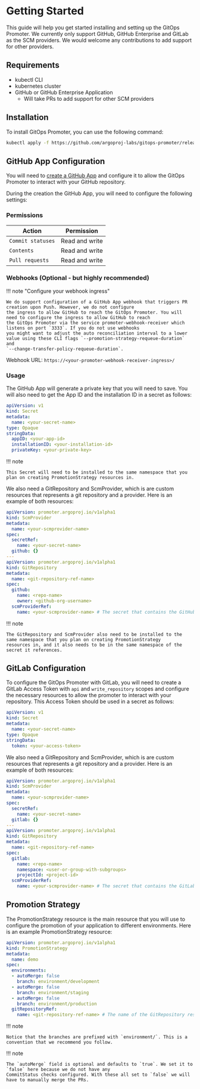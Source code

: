 # Getting Started

This guide will help you get started installing and setting up the GitOps Promoter. We currently only support
GitHub, GitHub Enterprise and GitLab as the SCM providers. We would welcome any contributions to add support for other
providers.

## Requirements

* kubectl CLI
* kubernetes cluster
* GitHub or GitHub Enterprise Application
  * Will take PRs to add support for other SCM providers

## Installation

To install GitOps Promoter, you can use the following command:

```bash
kubectl apply -f https://github.com/argoproj-labs/gitops-promoter/releases/download/v0.0.1/install.yaml
```

## GitHub App Configuration

You will need to [create a GitHub App](https://docs.github.com/en/developers/apps/creating-a-github-app) and configure
it to allow the GitOps Promoter to interact with your GitHub repository.


During the creation the GitHub App, you will need to configure the following settings:

### Permissions

| Action            | Permission     |
| ----------------- | -------------- |
| `Commit statuses` | Read and write |
| `Contents`        | Read and write |
| `Pull requests`   | Read and write |

### Webhooks (Optional - but highly recommended)

!!! note "Configure your webhook ingress"

    We do support configuration of a GitHub App webhook that triggers PR creation upon Push. However, we do not configure
    the ingress to allow GitHub to reach the GitOps Promoter. You will need to configure the ingress to allow GitHub to reach 
    the GitOps Promoter via the service promoter-webhook-receiver which listens on port `3333`. If you do not use webhooks 
    you might want to adjust the auto reconciliation interval to a lower value using these CLI flags `--promotion-strategy-requeue-duration` and
    `--change-transfer-policy-requeue-duration`.

Webhook URL: `https://<your-promoter-webhook-receiver-ingress>/`

### Usage

The GitHub App will generate a private key that you will need to save. You will also need to get the App ID and the
installation ID in a secret as follows:

```yaml
apiVersion: v1
kind: Secret
metadata:
  name: <your-secret-name>
type: Opaque
stringData:
  appID: <your-app-id>
  installationID: <your-installation-id>
  privateKey: <your-private-key>
```

!!! note 

    This Secret will need to be installed to the same namespace that you plan on creating PromotionStrategy resources in.

We also need a GitRepository and ScmProvider, which is are custom resources that represents a git repository and a provider. 
Here is an example of both resources:

```yaml
apiVersion: promoter.argoproj.io/v1alpha1
kind: ScmProvider
metadata:
  name: <your-scmprovider-name>
spec:
  secretRef:
    name: <your-secret-name>
  github: {}
---
apiVersion: promoter.argoproj.io/v1alpha1
kind: GitRepository
metadata:
  name: <git-repository-ref-name>
spec:
  github:
    name: <repo-name>
    owner: <github-org-username>
  scmProviderRef:
    name: <your-scmprovider-name> # The secret that contains the GitHub App configuration
```

!!! note 

    The GitRepository and ScmProvider also need to be installed to the same namespace that you plan on creating PromotionStrategy 
    resources in, and it also needs to be in the same namespace of the secret it references.

## GitLab Configuration

To configure the GitOps Promoter with GitLab, you will need to create a GitLab Access Token with `api` and `write_repository` scopes and configure the necessary resources to allow the promoter to interact with your repository. This Access Token should be used in a secret as follows:

```yaml
apiVersion: v1
kind: Secret
metadata:
  name: <your-secret-name>
type: Opaque
stringData:
  token: <your-access-token>
```

We also need a GitRepository and ScmProvider, which is are custom resources that represents a git repository and a provider. 
Here is an example of both resources:

```yaml
apiVersion: promoter.argoproj.io/v1alpha1
kind: ScmProvider
metadata:
  name: <your-scmprovider-name>
spec:
  secretRef:
    name: <your-secret-name>
  gitlab: {}
---
apiVersion: promoter.argoproj.io/v1alpha1
kind: GitRepository
metadata:
  name: <git-repository-ref-name>
spec:
  gitlab:
    name: <repo-name>
    namespace: <user-or-group-with-subgroups>
    projectId: <project-id>
  scmProviderRef:
    name: <your-scmprovider-name> # The secret that contains the GitLab Access Token
```

## Promotion Strategy

The PromotionStrategy resource is the main resource that you will use to configure the promotion of your application to different environments.
Here is an example PromotionStrategy resource:

```yaml
apiVersion: promoter.argoproj.io/v1alpha1
kind: PromotionStrategy
metadata:
  name: demo
spec:
  environments:
  - autoMerge: false
    branch: environment/development
  - autoMerge: false
    branch: environment/staging
  - autoMerge: false
    branch: environment/production
  gitRepositoryRef:
    name: <git-repository-ref-name> # The name of the GitRepository resource
```

!!! note 

    Notice that the branches are prefixed with `environment/`. This is a convention that we recommend you follow.

!!! note 

    The `autoMerge` field is optional and defaults to `true`. We set it to `false` here because we do not have any
    CommitStatus checks configured. With these all set to `false` we will have to manually merge the PRs.
